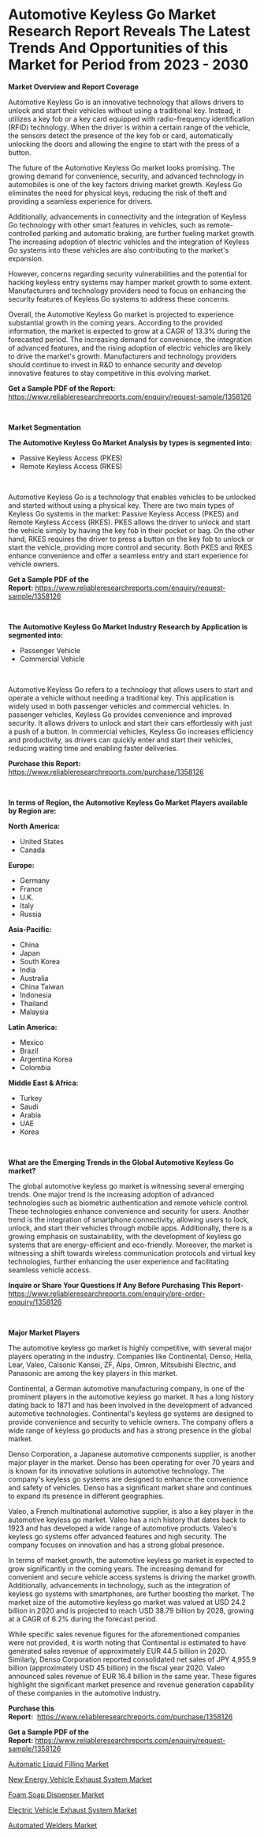 <p><h1>Automotive Keyless Go Market Research Report Reveals The Latest Trends And Opportunities of this Market for Period from 2023 - 2030</h1></p><p><strong>Market Overview and Report Coverage</strong></p>
<p><p>Automotive Keyless Go is an innovative technology that allows drivers to unlock and start their vehicles without using a traditional key. Instead, it utilizes a key fob or a key card equipped with radio-frequency identification (RFID) technology. When the driver is within a certain range of the vehicle, the sensors detect the presence of the key fob or card, automatically unlocking the doors and allowing the engine to start with the press of a button.</p><p>The future of the Automotive Keyless Go market looks promising. The growing demand for convenience, security, and advanced technology in automobiles is one of the key factors driving market growth. Keyless Go eliminates the need for physical keys, reducing the risk of theft and providing a seamless experience for drivers.</p><p>Additionally, advancements in connectivity and the integration of Keyless Go technology with other smart features in vehicles, such as remote-controlled parking and automatic braking, are further fueling market growth. The increasing adoption of electric vehicles and the integration of Keyless Go systems into these vehicles are also contributing to the market's expansion.</p><p>However, concerns regarding security vulnerabilities and the potential for hacking keyless entry systems may hamper market growth to some extent. Manufacturers and technology providers need to focus on enhancing the security features of Keyless Go systems to address these concerns.</p><p>Overall, the Automotive Keyless Go market is projected to experience substantial growth in the coming years. According to the provided information, the market is expected to grow at a CAGR of 13.3% during the forecasted period. The increasing demand for convenience, the integration of advanced features, and the rising adoption of electric vehicles are likely to drive the market's growth. Manufacturers and technology providers should continue to invest in R&D to enhance security and develop innovative features to stay competitive in this evolving market.</p></p>
<p><strong>Get a Sample PDF of the Report:</strong> <a href="https://www.reliableresearchreports.com/enquiry/request-sample/1358126">https://www.reliableresearchreports.com/enquiry/request-sample/1358126</a></p>
<p>&nbsp;</p>
<p><strong>Market Segmentation</strong></p>
<p><strong>The Automotive Keyless Go Market Analysis by types is segmented into:</strong></p>
<p><ul><li>Passive Keyless Access (PKES)</li><li>Remote Keyless Access (RKES)</li></ul></p>
<p>&nbsp;</p>
<p><p>Automotive Keyless Go is a technology that enables vehicles to be unlocked and started without using a physical key. There are two main types of Keyless Go systems in the market: Passive Keyless Access (PKES) and Remote Keyless Access (RKES). PKES allows the driver to unlock and start the vehicle simply by having the key fob in their pocket or bag. On the other hand, RKES requires the driver to press a button on the key fob to unlock or start the vehicle, providing more control and security. Both PKES and RKES enhance convenience and offer a seamless entry and start experience for vehicle owners.</p></p>
<p><strong>Get a Sample PDF of the Report:</strong>&nbsp;<a href="https://www.reliableresearchreports.com/enquiry/request-sample/1358126">https://www.reliableresearchreports.com/enquiry/request-sample/1358126</a></p>
<p>&nbsp;</p>
<p><strong>The Automotive Keyless Go Market Industry Research by Application is segmented into:</strong></p>
<p><ul><li>Passenger Vehicle</li><li>Commercial Vehicle</li></ul></p>
<p>&nbsp;</p>
<p><p>Automotive Keyless Go refers to a technology that allows users to start and operate a vehicle without needing a traditional key. This application is widely used in both passenger vehicles and commercial vehicles. In passenger vehicles, Keyless Go provides convenience and improved security. It allows drivers to unlock and start their cars effortlessly with just a push of a button. In commercial vehicles, Keyless Go increases efficiency and productivity, as drivers can quickly enter and start their vehicles, reducing waiting time and enabling faster deliveries.</p></p>
<p><strong>Purchase this Report:</strong>&nbsp; <a href="https://www.reliableresearchreports.com/purchase/1358126">https://www.reliableresearchreports.com/purchase/1358126</a></p>
<p>&nbsp;</p>
<p><strong>In terms of Region, the Automotive Keyless Go Market Players available by Region are:</strong></p>
<p>
    <p> <strong> North America: </strong>
        <ul>
            <li>United States</li>
            <li>Canada</li>
        </ul>
        </p> 
    <p> <strong> Europe: </strong>
        <ul>
            <li>Germany</li>
            <li>France</li>
            <li>U.K.</li>
            <li>Italy</li>
            <li>Russia</li>
        </ul>
        </p> 
    <p> <strong> Asia-Pacific: </strong>
        <ul>
            <li>China</li>
            <li>Japan</li>
            <li>South Korea</li>
            <li>India</li>
            <li>Australia</li>
            <li>China Taiwan</li>
            <li>Indonesia</li>
            <li>Thailand</li>
            <li>Malaysia</li>
        </ul>
        </p> 
    <p> <strong> Latin America: </strong>
        <ul>
            <li>Mexico</li>
            <li>Brazil</li>
            <li>Argentina Korea</li>
            <li>Colombia</li>
        </ul>
        </p> 
    <p> <strong> Middle East & Africa: </strong>
        <ul>
            <li>Turkey</li>
            <li>Saudi</li>
            <li>Arabia</li>
            <li>UAE</li>
            <li>Korea</li>
        </ul>
    </p>
    </p>
<p>&nbsp;</p>
<p><strong>What are the Emerging Trends in the Global Automotive Keyless Go market?</strong></p>
<p><p>The global automotive keyless go market is witnessing several emerging trends. One major trend is the increasing adoption of advanced technologies such as biometric authentication and remote vehicle control. These technologies enhance convenience and security for users. Another trend is the integration of smartphone connectivity, allowing users to lock, unlock, and start their vehicles through mobile apps. Additionally, there is a growing emphasis on sustainability, with the development of keyless go systems that are energy-efficient and eco-friendly. Moreover, the market is witnessing a shift towards wireless communication protocols and virtual key technologies, further enhancing the user experience and facilitating seamless vehicle access.</p></p>
<p><strong>Inquire or Share Your Questions If Any Before Purchasing This Report</strong>- <a href="https://www.reliableresearchreports.com/enquiry/pre-order-enquiry/1358126">https://www.reliableresearchreports.com/enquiry/pre-order-enquiry/1358126</a></p>
<p>&nbsp;</p>
<p><strong>Major Market Players</strong></p>
<p><p>The automotive keyless go market is highly competitive, with several major players operating in the industry. Companies like Continental, Denso, Hella, Lear, Valeo, Calsonic Kansei, ZF, Alps, Omron, Mitsubishi Electric, and Panasonic are among the key players in this market.</p><p>Continental, a German automotive manufacturing company, is one of the prominent players in the automotive keyless go market. It has a long history dating back to 1871 and has been involved in the development of advanced automotive technologies. Continental's keyless go systems are designed to provide convenience and security to vehicle owners. The company offers a wide range of keyless go products and has a strong presence in the global market.</p><p>Denso Corporation, a Japanese automotive components supplier, is another major player in the market. Denso has been operating for over 70 years and is known for its innovative solutions in automotive technology. The company's keyless go systems are designed to enhance the convenience and safety of vehicles. Denso has a significant market share and continues to expand its presence in different geographies.</p><p>Valeo, a French multinational automotive supplier, is also a key player in the automotive keyless go market. Valeo has a rich history that dates back to 1923 and has developed a wide range of automotive products. Valeo's keyless go systems offer advanced features and high security. The company focuses on innovation and has a strong global presence.</p><p>In terms of market growth, the automotive keyless go market is expected to grow significantly in the coming years. The increasing demand for convenient and secure vehicle access systems is driving the market growth. Additionally, advancements in technology, such as the integration of keyless go systems with smartphones, are further boosting the market. The market size of the automotive keyless go market was valued at USD 24.2 billion in 2020 and is projected to reach USD 38.79 billion by 2028, growing at a CAGR of 6.2% during the forecast period.</p><p>While specific sales revenue figures for the aforementioned companies were not provided, it is worth noting that Continental is estimated to have generated sales revenue of approximately EUR 44.5 billion in 2020. Similarly, Denso Corporation reported consolidated net sales of JPY 4,955.9 billion (approximately USD 45 billion) in the fiscal year 2020. Valeo announced sales revenue of EUR 16.4 billion in the same year. These figures highlight the significant market presence and revenue generation capability of these companies in the automotive industry.</p></p>
<p><strong>Purchase this Report:</strong>&nbsp;&nbsp;<a href="https://www.reliableresearchreports.com/purchase/1358126">https://www.reliableresearchreports.com/purchase/1358126</a></p>
<p></p>
<p><strong>Get a Sample PDF of the Report:</strong>&nbsp;<a href="https://www.reliableresearchreports.com/enquiry/request-sample/1358126">https://www.reliableresearchreports.com/enquiry/request-sample/1358126</a></p>
<p><p><a href="https://medium.com/@fredyconn/automatic-liquid-filling-market-size-and-market-trends-complete-industry-overview-2023-to-2030-f9c13c1338bb">Automatic Liquid Filling Market</a></p><p><a href="https://github.com/rahu1501/Market-Research-Report-List-1/blob/main/new-energy-vehicle-exhaust-system-market.md">New Energy Vehicle Exhaust System Market</a></p><p><a href="https://medium.com/@mayrussel1912/foam-soap-dispenser-market-competitive-analysis-market-trends-and-forecast-to-2030-1f37d56a1c76">Foam Soap Dispenser Market</a></p><p><a href="https://github.com/rahu1502/Market-Research-Report-List-1/blob/main/electric-vehicle-exhaust-system-market.md">Electric Vehicle Exhaust System Market</a></p><p><a href="https://www.linkedin.com/pulse/automated-welders-market-size-2023-2030-global-industrial-biwke/">Automated Welders Market</a></p></p>